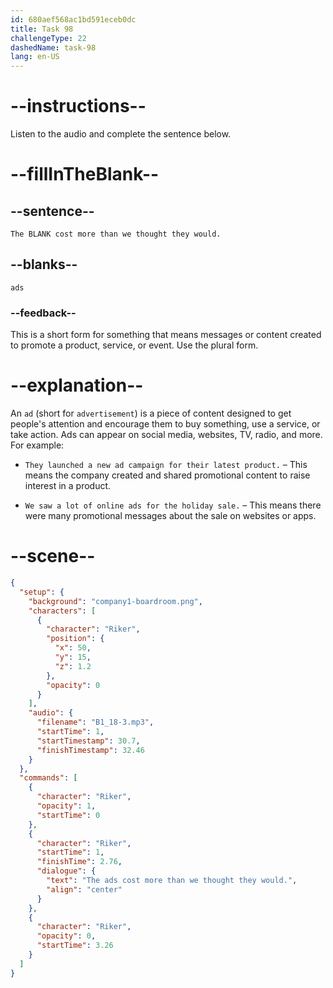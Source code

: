 ```yaml
---
id: 680aef568ac1bd591eceb0dc
title: Task 98
challengeType: 22
dashedName: task-98
lang: en-US
---
```


<!-- (Audio) Riker: The ads cost more than we thought they would. -->

# --instructions--

Listen to the audio and complete the sentence below.

# --fillInTheBlank--

## --sentence--

`The BLANK cost more than we thought they would.`

## --blanks--

`ads`

### --feedback--

This is a short form for something that means messages or content created to promote a product, service, or event. Use the plural form.

# --explanation--

An `ad` (short for `advertisement`) is a piece of content designed to get people's attention and encourage them to buy something, use a service, or take action. Ads can appear on social media, websites, TV, radio, and more. For example:

- `They launched a new ad campaign for their latest product.` – This means the company created and shared promotional content to raise interest in a product.

- `We saw a lot of online ads for the holiday sale.` – This means there were many promotional messages about the sale on websites or apps.

# --scene--

```json
{
  "setup": {
    "background": "company1-boardroom.png",
    "characters": [
      {
        "character": "Riker",
        "position": {
          "x": 50,
          "y": 15,
          "z": 1.2
        },
        "opacity": 0
      }
    ],
    "audio": {
      "filename": "B1_18-3.mp3",
      "startTime": 1,
      "startTimestamp": 30.7,
      "finishTimestamp": 32.46
    }
  },
  "commands": [
    {
      "character": "Riker",
      "opacity": 1,
      "startTime": 0
    },
    {
      "character": "Riker",
      "startTime": 1,
      "finishTime": 2.76,
      "dialogue": {
        "text": "The ads cost more than we thought they would.",
        "align": "center"
      }
    },
    {
      "character": "Riker",
      "opacity": 0,
      "startTime": 3.26
    }
  ]
}
```
